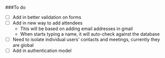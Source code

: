 ###To do

- [ ] Add in better validation on forms
- [ ] Add in new way to add attendees
    - This will be based on adding email addresses in gmail
    - When starts typing a name, it will auto-check against the database
- [ ] Need to isolate individual users' contacts and meetings, currently they are global
- [ ] Add in authentication model  

